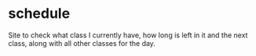 # schedule
Site to check what class I currently have, how long is left in it and the next class, along with all other classes for the day.
